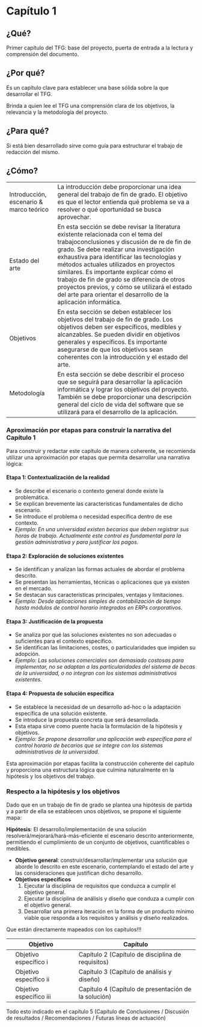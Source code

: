 # Capítulo 1

## ¿Qué?

Primer capítulo del TFG: base del proyecto, puerta de entrada a la lectura y comprensión del documento.

## ¿Por qué?

Es un capítulo clave para establecer una base sólida sobre la que desarrollar el TFG. 

Brinda a quien lee el TFG una comprensión clara de los objetivos, la relevancia y la metodología del proyecto. 

## ¿Para qué?

Si está bien desarrollado sirve como guía para estructurar el trabajo de redacción del mismo.

## ¿Cómo?

|||
-|-
Introducción, escenario & marco teórico|La introducción debe proporcionar una idea general del trabajo de fin de grado. El objetivo es que el lector entienda qué problema se va a resolver o qué oportunidad se busca aprovechar.
Estado del arte|En esta sección se debe revisar la literatura existente relacionada con el tema del trabajoconclusiones y discusión de re de fin de grado. Se debe realizar una investigación exhaustiva para identificar las tecnologías y métodos actuales utilizados en proyectos similares. Es importante explicar cómo el trabajo de fin de grado se diferencia de otros proyectos previos, y cómo se utilizará el estado del arte para orientar el desarrollo de la aplicación informática.
Objetivos|En esta sección se deben establecer los objetivos del trabajo de fin de grado. Los objetivos deben ser específicos, medibles y alcanzables. Se pueden dividir en objetivos generales y específicos. Es importante asegurarse de que los objetivos sean coherentes con la introducción y el estado del arte.
Metodología|En esta sección se debe describir el proceso que se seguirá para desarrollar la aplicación informática y lograr los objetivos del proyecto. También se debe proporcionar una descripción general del ciclo de vida del software que se utilizará para el desarrollo de la aplicación.

### Aproximación por etapas para construir la narrativa del Capítulo 1

Para construir y redactar este capítulo de manera coherente, se recomienda utilizar una aproximación por etapas que permita desarrollar una narrativa lógica:

#### Etapa 1: Contextualización de la realidad

- Se describe el escenario o contexto general donde existe la problemática.
- Se explican brevemente las características fundamentales de dicho escenario.
- Se introduce el problema o necesidad específica dentro de ese contexto.
- *Ejemplo: En una universidad existen becarios que deben registrar sus horas de trabajo. Actualmente este control es fundamental para la gestión administrativa y para justificar los pagos.*

#### Etapa 2: Exploración de soluciones existentes

- Se identifican y analizan las formas actuales de abordar el problema descrito.
- Se presentan las herramientas, técnicas o aplicaciones que ya existen en el mercado.
- Se destacan sus características principales, ventajas y limitaciones.
- *Ejemplo: Desde aplicaciones simples de contabilización de tiempo hasta módulos de control horario integrados en ERPs corporativos.*

#### Etapa 3: Justificación de la propuesta

- Se analiza por qué las soluciones existentes no son adecuadas o suficientes para el contexto específico.
- Se identifican las limitaciones, costes, o particularidades que impiden su adopción.
- *Ejemplo: Las soluciones comerciales son demasiado costosas para implementar, no se adaptan a las particularidades del sistema de becas de la universidad, o no integran con los sistemas administrativos existentes.*

#### Etapa 4: Propuesta de solución específica

- Se establece la necesidad de un desarrollo ad-hoc o la adaptación específica de una solución existente.
- Se introduce la propuesta concreta que será desarrollada.
- Esta etapa sirve como puente hacia la formulación de la hipótesis y objetivos.
- *Ejemplo: Se propone desarrollar una aplicación web específica para el control horario de becarios que se integre con los sistemas administrativos de la universidad.*

Esta aproximación por etapas facilita la construcción coherente del capítulo y proporciona una estructura lógica que culmina naturalmente en la hipótesis y los objetivos del trabajo.

### Respecto a la hipótesis y los objetivos
Dado que en un trabajo de fin de grado se plantea una hipótesis de partida y a partir de ella se establecen unos objetivos, se propone el siguiente mapa:

**Hipótesis**: El desarrollo/implementación de una solución resolverá/mejorará/hará-más-eficiente el escenario descrito anteriormente, permitiendo el cumplimiento de un conjunto de objetivos, cuantificables o medibles.
- **Objetivo general**: construir/desarrollar/implementar una solución que aborde lo descrito en este escenario, contemplando el estado del arte y las consideraciones que justifican dicho desarrollo.
- **Objetivos específicos**
  1. Ejecutar la disciplina de requisitos que conduzca a cumplir el objetivo general.
  2. Ejecutar la disciplina de análisis y diseño que conduza a cumplir con el objetivo general.
  3. Desarrollar una primera iteración en la forma de un producto mínimo viable que responda a los requisitos y análisis y diseño realizados.
 
Que están directamente mapeados con los capítulos!!!

<div align=center>
  
||Objetivo||Capítulo|
|-|-|-|-|
||Objetivo específico i||Capítulo 2 (Capítulo de disciplina de requisitos)|
||Objetivo específico ii||Capítulo 3 (Capítulo de análisis y diseño)|
||Objetivo específico iii||Capítulo 4 (Capítulo de presentación de la solución)|

</div>

Todo esto indicado en el capítulo 5 (Capítulo de Conclusiones / Discusión de resultados / Recomendaciones / Futuras líneas de actuación)
